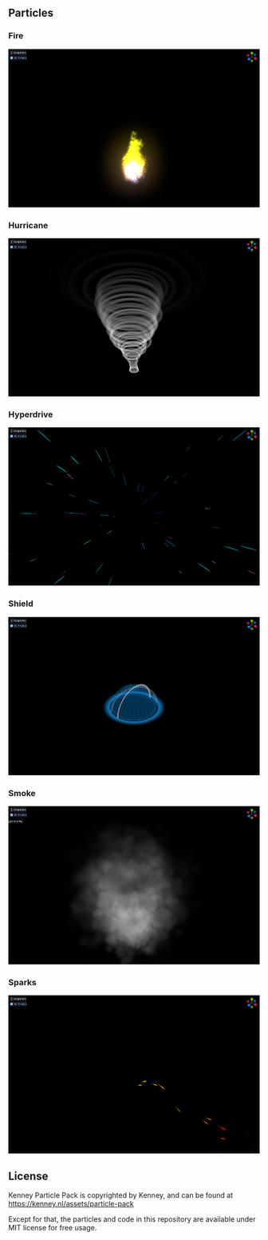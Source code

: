 ## Particles

### Fire

![Fire](./docs/images/particles/fire.png)

### Hurricane

![Hurricane](./docs/images/particles/hurricane.png)

### Hyperdrive

![Hyperdrive](./docs/images/particles/hyperdrive.png)

### Shield

![Shield](./docs/images/particles/shield.png)

### Smoke

![Smoke](./docs/images/particles/smoke.png)

### Sparks

![Sparks](./docs/images/particles/sparks.png)

## License

Kenney Particle Pack is copyrighted by Kenney, and can be found at https://kenney.nl/assets/particle-pack

Except for that, the particles and code in this repository are available under MIT license for free usage.